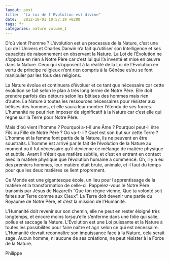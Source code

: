 ```yaml
---
layout: post
title:  "La Loi de l'Evolution est divine"
date:   2012-10-01 10:57:19 +0200
tags: fr
categories: nature volume_I
---
```

D'où vient l’homme ? L’évolution est un processus de la Nature, c’est une Loi de l’Univers et Charles Darwin n’a fait qu’utiliser son Intelligence et ses capacités de raisonnement en observant la Nature. La Loi de l’Évolution ne s’oppose en rien à Notre Père car c’est lui qui l’a inventé et mise en œuvre dans la Nature. Ceux qui s’opposent à la réalité de la Loi de l’Évolution en vertu de principe religieux n’ont rien compris à la Génèse et/ou se font manipuler par les fous des religions.

La Nature évolue et continuera d’évoluer et ce tant que nécessaire car cette évolution se fait selon le plan à très long terme de Notre Père. Elle doit prendre parfois des détours selon les bêtises des hommes mais rien d’autre. La Nature à toutes les ressources nécessaires pour résister aux bêtises des hommes, et elle saura leur montrer l’étendu de ses forces. L’humanité ne peut rien imposer de significatif à la Nature car c’est elle qui règne sur la Terre pour Notre Père.

Mais d'où vient l’homme ? Pourquoi a-t-il une Âme ? Pourquoi peut-il être Fils ou Fille de Notre Père ? Où va-t-il ? Quel est son but sur cette Terre ? L’homme et la femme font partis de la Nature, ils ne peuvent en être soustraits. L’homme est arrivé par le fait de l’évolution de la Nature au moment ou il fut nécessaire qu’il devienne ce mélange de matière physique et subtile. Avant il n’était que matière subtile, et c’est en entrant en contact avec la matière physique que l’évolution humaine a commencé. Oh, il y a eu des premiers hommes, leur matière était brute, animale, et il faut du temps pour que les deux matières se lient proprement.

Ce Monde est une gigantesque école, un lieu pour l’apprentissage de la matière et la transformation de celle-ci. Rappelez-vous le Notre Père transmis par Jésus de Nazareth “Que ton règne vienne, Que ta volonté soit faites sur Terre comme aux Cieux”. La Terre doit devenir une partie du Royaume de Notre Père, et c’est la mission de l’Humanité.

L’Humanité doit revenir sur son chemin, elle ne peut en rester éloigné très longtemps, et encore moins lorsqu’elle s’enferme dans une folie qui salie, pollue et saccage la Nature. L’Évolution est une Loi puissante et la Nature à toutes les possibilités pour faire naître et agir selon ce qui est nécessaire. L’Humanité devrait reconnaître son impuissance face à la Nature, cela serait sage. Aucun homme, ni aucune de ses créations, ne peut résister à la Force de la Nature.
 
Philippe


<!-- 
Ce(tte) œuvre est mise à disposition selon les termes de la Licence Creative Commons Attribution - Pas d’Utilisation Commerciale 4.0 International.
-->